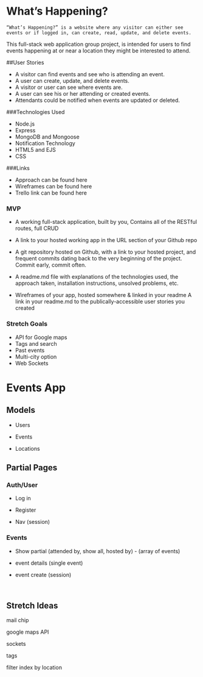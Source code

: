 # What’s Happening?
	“What’s Happening?” is a website where any visitor can either see events or if logged in, can create, read, update, and delete events.  
This full-stack web application group project, is intended for users to find events happening at or near a location they might be interested to attend.



##User Stories
* A visitor can find events and see who is attending an event.
* A user can create, update, and delete events.
* A visitor or user can see where events are.
* A user can see his or her attending or created events.
* Attendants could be notified when events are updated or deleted.

###Technologies Used
* Node.js
* Express
* MongoDB and Mongoose
* Notification Technology
* HTML5 and EJS
* CSS



###Links
* Approach can be found here
* Wireframes can be found here
* Trello link can be found here


### MVP
* A working full-stack application, built by you, Contains all of the RESTful routes, full CRUD

* A link to your hosted working app in the URL section of your Github repo

* A git repository hosted on Github, with a link to your hosted project, and frequent commits dating back to the very beginning of the project. Commit early, commit often.

* A readme.md file with explanations of the technologies used, the approach taken, installation instructions, unsolved problems, etc.

* Wireframes of your app, hosted somewhere & linked in your readme
A link in your readme.md to the publically-accessible user stories you created






### Stretch Goals
  * API for Google maps
  * Tags and search
  * Past events
  * Multi-city option
  * Web Sockets










Events App
==========

Models
------

-   Users

-   Events

-   Locations

Partial Pages
-------------

### Auth/User

-   Log in

-   Register

-   Nav (session)

### Events

-   Show partial (attended by, show all, hosted by) - (array of events)

-   event details (single event)

-   event create (session)

 

Stretch Ideas
-------------

mail chip

google maps API

sockets

tags

filter index by location
